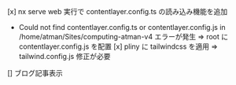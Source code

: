 [x] nx serve web 実行で contentlayer.config.ts の読み込み機能を追加
 * Could not find contentlayer.config.ts or contentlayer.config.js in /home/atman/Sites/computing-atman-v4 エラーが発生 => root に contentlayer.config.js を配置
[x] pliny に tailwindcss を適用 => tailwind.config.js 修正が必要

[] ブログ記事表示
